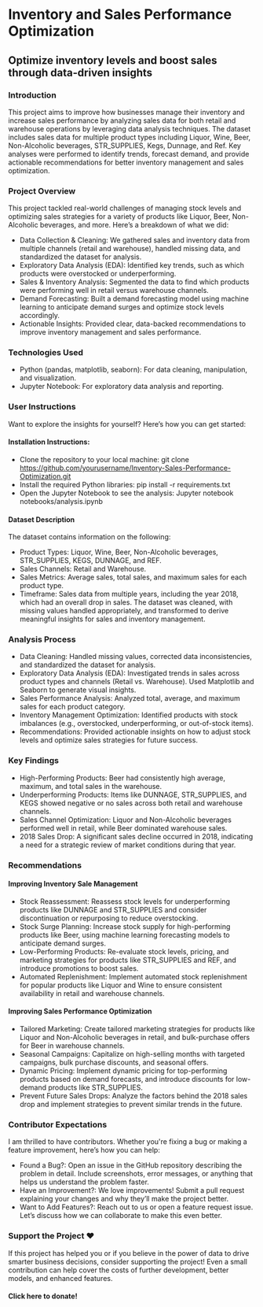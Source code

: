 # Inventory and Sales Performance Optimization
## Optimize inventory levels and boost sales through data-driven insights
### Introduction
This project aims to improve how businesses manage their inventory and increase sales performance by analyzing sales data for both retail and warehouse operations by leveraging data analysis techniques. The dataset includes sales data for multiple product types including Liquor, Wine, Beer, Non-Alcoholic beverages, STR_SUPPLIES, Kegs, Dunnage, and Ref. Key analyses were performed to identify trends, forecast demand, and provide actionable recommendations for better inventory management and sales optimization. 
### Project Overview
This project tackled real-world challenges of managing stock levels and optimizing sales strategies for a variety of products like Liquor, Beer, Non-Alcoholic beverages, and more. Here’s a breakdown of what we did:
* Data Collection & Cleaning: We gathered sales and inventory data from multiple channels (retail and warehouse), handled missing data, and standardized the dataset for analysis.
* Exploratory Data Analysis (EDA): Identified key trends, such as which products were overstocked or underperforming.
* Sales & Inventory Analysis: Segmented the data to find which products were performing well in retail versus warehouse channels.
* Demand Forecasting: Built a demand forecasting model using machine learning to anticipate demand surges and optimize stock levels accordingly.
* Actionable Insights: Provided clear, data-backed recommendations to improve inventory management and sales performance.
### Technologies Used
* Python (pandas, matplotlib, seaborn): For data cleaning, manipulation, and visualization.
* Jupyter Notebook: For exploratory data analysis and reporting.
### User Instructions
Want to explore the insights for yourself? Here’s how you can get started:
#### Installation Instructions:
* Clone the repository to your local machine: git clone https://github.com/yourusername/Inventory-Sales-Performance-Optimization.git
* Install the required Python libraries: pip install -r requirements.txt
* Open the Jupyter Notebook to see the analysis: Jupyter notebook notebooks/analysis.ipynb
#### Dataset Description
The dataset contains information on the following:
* Product Types: Liquor, Wine, Beer, Non-Alcoholic beverages, STR_SUPPLIES, KEGS, DUNNAGE, and REF.
* Sales Channels: Retail and Warehouse.
* Sales Metrics: Average sales, total sales, and maximum sales for each product type.
* Timeframe: Sales data from multiple years, including the year 2018, which had an overall drop in sales.
The dataset was cleaned, with missing values handled appropriately, and transformed to derive meaningful insights for sales and inventory management.
### Analysis Process
* Data Cleaning: Handled missing values, corrected data inconsistencies, and standardized the dataset for analysis.
* Exploratory Data Analysis (EDA): Investigated trends in sales across product types and channels (Retail vs. Warehouse). Used Matplotlib and Seaborn to generate visual insights.
* Sales Performance Analysis: Analyzed total, average, and maximum sales for each product category.
* Inventory Management Optimization: Identified products with stock imbalances (e.g., overstocked, underperforming, or out-of-stock items).
* Recommendations: Provided actionable insights on how to adjust stock levels and optimize sales strategies for future success.
### Key Findings
* High-Performing Products: Beer had consistently high average, maximum, and total sales in the warehouse.
*	Underperforming Products: Items like DUNNAGE, STR_SUPPLIES, and KEGS showed negative or no sales across both retail and warehouse channels.
*	Sales Channel Optimization: Liquor and Non-Alcoholic beverages performed well in retail, while Beer dominated warehouse sales.
*	2018 Sales Drop: A significant sales decline occurred in 2018, indicating a need for a strategic review of market conditions during that year.
### Recommendations
#### Improving Inventory Sale Management
* Stock Reassessment: Reassess stock levels for underperforming products like DUNNAGE and STR_SUPPLIES and consider discontinuation or repurposing to reduce overstocking.
* Stock Surge Planning: Increase stock supply for high-performing products like Beer, using machine learning forecasting models to anticipate demand surges.
* Low-Performing Products: Re-evaluate stock levels, pricing, and marketing strategies for products like STR_SUPPLIES and REF, and introduce promotions to boost sales.
* Automated Replenishment: Implement automated stock replenishment for popular products like Liquor and Wine to ensure consistent availability in retail and warehouse channels.
#### Improving Sales Performance Optimization
* Tailored Marketing: Create tailored marketing strategies for products like Liquor and Non-Alcoholic beverages in retail, and bulk-purchase offers for Beer in warehouse channels.
* Seasonal Campaigns: Capitalize on high-selling months with targeted campaigns, bulk purchase discounts, and seasonal offers.
* Dynamic Pricing: Implement dynamic pricing for top-performing products based on demand forecasts, and introduce discounts for low-demand products like STR_SUPPLIES.
* Prevent Future Sales Drops: Analyze the factors behind the 2018 sales drop and implement strategies to prevent similar trends in the future.
### Contributor Expectations
I am thrilled to have contributors. Whether you're fixing a bug or making a feature improvement, here’s how you can help:
*	Found a Bug?: Open an issue in the GitHub repository describing the problem in detail. Include screenshots, error messages, or anything that helps us understand the problem faster.
*	Have an Improvement?: We love improvements! Submit a pull request explaining your changes and why they’ll make the project better.
*	Want to Add Features?: Reach out to us or open a feature request issue. Let’s discuss how we can collaborate to make this even better.
### Support the Project ❤️
If this project has helped you or if you believe in the power of data to drive smarter business decisions, consider supporting the project! Even a small contribution can help cover the costs of further development, better models, and enhanced features.
#### Click here to donate!

